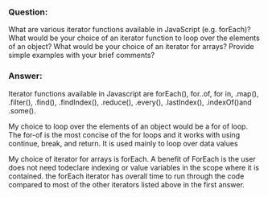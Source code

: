 ### Question:

What are various iterator functions available in JavaScript (e.g. forEach)?  What would be your choice of an iterator function to loop over the elements of an object?  What would be your choice of an iterator for arrays? Provide simple examples with your brief comments?

### Answer:
Iterator functions available in Javascript are forEach(), for..of, for in, .map(), .filter(), .find(), 
.findIndex(), .reduce(), .every(), .lastIndex(), .indexOf()and .some(). 

My choice to loop over the elements of an object would be a for of loop. The for-of is the most concise of the for loops
and it works with using continue, break, and return. It is used mainly to loop over data values

My choice of iterator for arrays is forEach. A benefit of ForEach is the user does not need todeclare indexing or value variables
in the scope where it is contained. the forEach iterator has overall time to run through the code compared to most of the other
iterators listed above in the first answer. 